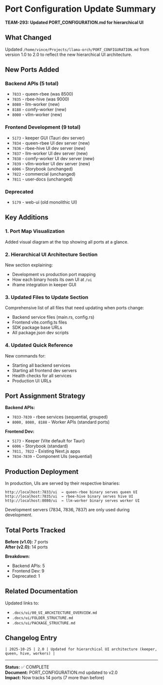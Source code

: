 # Port Configuration Update Summary

**TEAM-293: Updated PORT_CONFIGURATION.md for hierarchical UI**

## What Changed

Updated `/home/vince/Projects/llama-orch/PORT_CONFIGURATION.md` from version 1.0 to 2.0 to reflect the new hierarchical UI architecture.

## New Ports Added

### Backend APIs (5 total)
- `7833` - queen-rbee (was 8500)
- `7835` - rbee-hive (was 9000)
- `8080` - llm-worker (new)
- `8188` - comfy-worker (new)
- `8000` - vllm-worker (new)

### Frontend Development (9 total)
- `5173` - keeper GUI (Tauri dev server)
- `7834` - queen-rbee UI dev server (new)
- `7836` - rbee-hive UI dev server (new)
- `7837` - llm-worker UI dev server (new)
- `7838` - comfy-worker UI dev server (new)
- `7839` - vllm-worker UI dev server (new)
- `6006` - Storybook (unchanged)
- `7822` - commercial (unchanged)
- `7811` - user-docs (unchanged)

### Deprecated
- `5179` - web-ui (old monolithic UI)

## Key Additions

### 1. Port Map Visualization
Added visual diagram at the top showing all ports at a glance.

### 2. Hierarchical UI Architecture Section
New section explaining:
- Development vs production port mapping
- How each binary hosts its own UI at `/ui`
- iframe integration in keeper GUI

### 3. Updated Files to Update Section
Comprehensive list of all files that need updating when ports change:
- Backend service files (main.rs, config.rs)
- Frontend vite.config.ts files
- SDK package base URLs
- All package.json dev scripts

### 4. Updated Quick Reference
New commands for:
- Starting all backend services
- Starting all frontend dev servers
- Health checks for all services
- Production UI URLs

## Port Assignment Strategy

**Backend APIs:**
- `7833-7839` - rbee services (sequential, grouped)
- `8000, 8080, 8188` - Worker APIs (standard ports)

**Frontend Dev:**
- `5173` - Keeper (Vite default for Tauri)
- `6006` - Storybook (standard)
- `7811, 7822` - Existing Next.js apps
- `7834-7839` - Component UIs (sequential)

## Production Deployment

In production, UIs are served by their respective binaries:

```
http://localhost:7833/ui  ← queen-rbee binary serves queen UI
http://localhost:7835/ui  ← rbee-hive binary serves hive UI
http://localhost:8080/ui  ← llm-worker binary serves worker UI
```

Development servers (7834, 7836, 7837) are only used during development.

## Total Ports Tracked

**Before (v1.0):** 7 ports  
**After (v2.0):** 14 ports

**Breakdown:**
- Backend APIs: 5
- Frontend Dev: 9
- Deprecated: 1

## Related Documentation

Updated links to:
- `.docs/ui/00_UI_ARCHITECTURE_OVERVIEW.md`
- `.docs/ui/FOLDER_STRUCTURE.md`
- `.docs/ui/PACKAGE_STRUCTURE.md`

## Changelog Entry

```
| 2025-10-25 | 2.0 | Updated for hierarchical UI architecture (keeper, queen, hive, workers) |
```

---

**Status:** ✅ COMPLETE  
**Document:** PORT_CONFIGURATION.md updated to v2.0  
**Impact:** Now tracks 14 ports (7 more than before)
